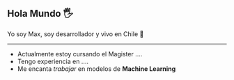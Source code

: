 ## Hola Mundo 🖐

Yo soy Max, soy desarrollador y vivo en Chile 🚀

---

* Actualmente estoy cursando el Magister ....
* Tengo experiencia en ....
* Me encanta *trabajar* en modelos de **Machine Learning**

